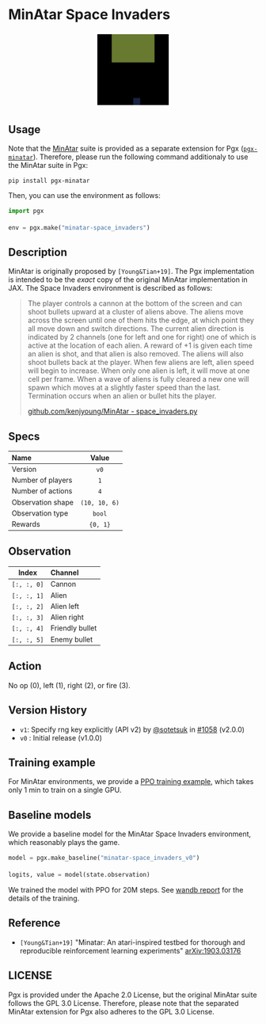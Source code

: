 # MinAtar Space Invaders

<p align="center">
<img src="https://raw.githubusercontent.com/sotetsuk/pgx/main/docs/assets/minatar-space_invaders.gif" width="30%">
</p>


## Usage

Note that the [MinAtar](https://github.com/kenjyoung/MinAtar) suite is provided as a separate extension for Pgx ([`pgx-minatar`](https://github.com/sotetsuk/pgx-minatar)). Therefore, please run the following command additionaly to use the MinAtar suite in Pgx:

```
pip install pgx-minatar
```

Then, you can use the environment as follows:

```py
import pgx

env = pgx.make("minatar-space_invaders")
```

## Description

MinAtar is originally proposed by `[Young&Tian+19]`. 
The Pgx implementation is intended to be the *exact* copy of the original MinAtar implementation in JAX. The Space Invaders environment is described as follows:

> The player controls a cannon at the bottom of the screen and can shoot bullets upward at a cluster of aliens above.
The aliens move across the screen until one of them hits the edge, at which point they all move down and switch
directions. The current alien direction is indicated by 2 channels (one for left and one for right) one of which is
active at the location of each alien. A reward of +1 is given each time an alien is shot, and that alien is also
removed. The aliens will also shoot bullets back at the player. When few aliens are left, alien speed will begin to
increase. When only one alien is left, it will move at one cell per frame. When a wave of aliens is fully cleared a
new one will spawn which moves at a slightly faster speed than the last. Termination occurs when an alien or bullet
hits the player.
> 
> [github.com/kenjyoung/MinAtar - space_invaders.py](https://github.com/kenjyoung/MinAtar/blob/master/minatar/environments/space_invaders.py)

## Specs

| Name | Value |
|:---|:----:|
| Version | `v0` |
| Number of players | `1` |
| Number of actions | `4` |
| Observation shape | `(10, 10, 6)` |
| Observation type | `bool` |
| Rewards | `{0, 1}` |

## Observation

| Index | Channel |
|:---:|:----|
| `[:, :, 0]` | Cannon |
| `[:, :, 1]` | Alien |
| `[:, :, 2]` | Alien left |
| `[:, :, 3]` | Alien right |
| `[:, :, 4]` | Friendly bullet |
| `[:, :, 5]` | Enemy bullet |

## Action
No op (0), left (1), right (2), or fire (3).

## Version History

- `v1`: Specify rng key explicitly (API v2) by [@sotetsuk](https://github.com/sotetsuk) in [#1058](https://github.com/sotetsuk/pgx/pull/1058) (v2.0.0)
- `v0` : Initial release (v1.0.0)

## Training example

For MinAtar environments, we provide a [PPO training example](https://github.com/sotetsuk/pgx/tree/main/examples/minatar-ppo), which takes only 1 min to train on a single GPU.


## Baseline models

We provide a baseline model for the MinAtar Space Invaders environment, which reasonably plays the game.

```py
model = pgx.make_baseline("minatar-space_invaders_v0")

logits, value = model(state.observation)
```

We trained the model with PPO for 20M steps. 
See [wandb report](https://api.wandb.ai/links/sotetsuk/k5cfwe17) for the details of the training.

## Reference

- `[Young&Tian+19]` "Minatar: An atari-inspired testbed for thorough and reproducible reinforcement learning experiments" [arXiv:1903.03176](https://arxiv.org/abs/1903.03176)

## LICENSE

Pgx is provided under the Apache 2.0 License, but the original MinAtar suite follows the GPL 3.0 License. Therefore, please note that the separated MinAtar extension for Pgx also adheres to the GPL 3.0 License.